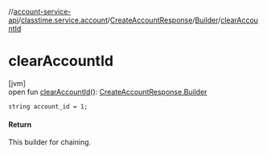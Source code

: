 //[account-service-api](../../../../index.md)/[classtime.service.account](../../index.md)/[CreateAccountResponse](../index.md)/[Builder](index.md)/[clearAccountId](clear-account-id.md)

# clearAccountId

[jvm]\
open fun [clearAccountId](clear-account-id.md)(): [CreateAccountResponse.Builder](index.md)

`string account_id = 1;`

#### Return

This builder for chaining.
